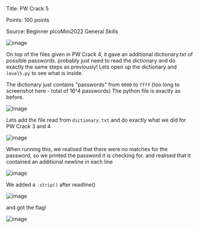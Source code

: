 Title: PW Crack 5

Points: 100 points

Source: Beginner picoMini2022 General Skills

![image](https://user-images.githubusercontent.com/91729496/235487133-6c239cea-f2fc-4237-8aeb-dbcd7857f1c0.png)

On top of the files given in PW Crack 4, it gave an additional dictionary.txt of possible passwords. probably just need to read the dictionary and do exactly the same steps as previously!
Lets open up the dictionary and `level5.py` to see what is inside.

The dictionary just contains "passwords" from `0000` to `ffff` (too long to screenshot here - total of 16^4 passwords)
The python file is exactly as before.

![image](https://user-images.githubusercontent.com/91729496/235487704-abc690da-3995-4db7-a472-f27cc7d2077b.png)

Lets add the file read from `dictionary.txt` and do exactly what we did for PW Crack 3 and 4

![image](https://user-images.githubusercontent.com/91729496/235488360-8f30cbef-2f98-42b4-ba3f-78916bbb79c2.png)

When running this, we realised that there were no matches for the password, so we printed the password it is checking for. and realised that it contained an additional newline in each line

![image](https://user-images.githubusercontent.com/91729496/235488506-4ceec2e9-2954-46e0-9ce2-ce19cb20518a.png)

We added a `.strip()` after readline()

![image](https://user-images.githubusercontent.com/91729496/235488773-793f60bb-1599-44bd-94bf-3785e844ca63.png)

and got the flag!

![image](https://user-images.githubusercontent.com/91729496/235488862-d666ce82-35d5-40a8-b6dc-72adbed62f2c.png)
